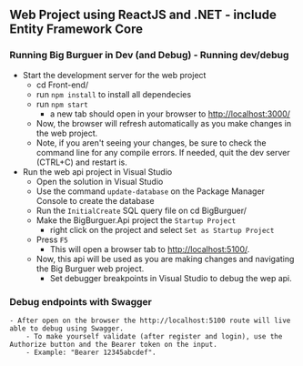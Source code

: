 ## Web Project using ReactJS and .NET - include Entity Framework Core
### Running Big Burguer in Dev (and Debug) - Running dev/debug
- Start the development server for the web project
    - cd Front-end/
    - run `npm install` to install all dependecies
    - run `npm start`
        - a new tab should open in your browser to [http://localhost:3000/](http://localhost:3000/)
    - Now, the browser will refresh automatically as you make changes in the web project.
    - Note, if you aren't seeing your changes, be sure to check the command line for any compile errors.  If needed, quit the dev server (CTRL+C) and restart is.
- Run the web api project in Visual Studio
    - Open the solution in Visual Studio
    - Use the command `update-database` on the Package Manager Console to create the database
    - Run the `InitialCreate` SQL query file on cd BigBurguer/
    - Make the BigBurguer.Api project the `Startup Project`
        - right click on the project and select `Set as Startup Project`
    - Press `F5`
        - This will open a browser tab to [http://localhost:5100/](http://localhost:5100/).
    - Now, this api will be used as you are making changes and navigating the Big Burguer web project.
        - Set debugger breakpoints in Visual Studio to debug the wep api.

### Debug endpoints with Swagger
    - After open on the browser the http://localhost:5100 route will live able to debug using Swagger.
        - To make yourself validate (after register and login), use the Authorize button and the Bearer token on the input.
	 	- Example: "Bearer 12345abcdef".
